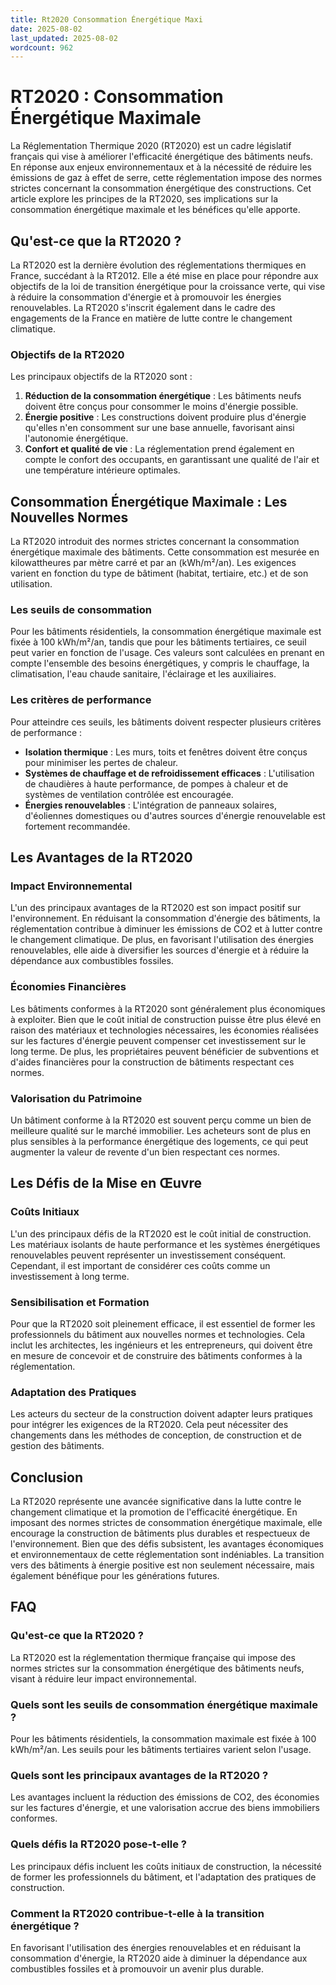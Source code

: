 ```yaml
---
title: Rt2020 Consommation Énergétique Maxi
date: 2025-08-02
last_updated: 2025-08-02
wordcount: 962
---
```


# RT2020 : Consommation Énergétique Maximale

La Réglementation Thermique 2020 (RT2020) est un cadre législatif français qui vise à améliorer l'efficacité énergétique des bâtiments neufs. En réponse aux enjeux environnementaux et à la nécessité de réduire les émissions de gaz à effet de serre, cette réglementation impose des normes strictes concernant la consommation énergétique des constructions. Cet article explore les principes de la RT2020, ses implications sur la consommation énergétique maximale et les bénéfices qu'elle apporte.

## Qu'est-ce que la RT2020 ?

La RT2020 est la dernière évolution des réglementations thermiques en France, succédant à la RT2012. Elle a été mise en place pour répondre aux objectifs de la loi de transition énergétique pour la croissance verte, qui vise à réduire la consommation d'énergie et à promouvoir les énergies renouvelables. La RT2020 s'inscrit également dans le cadre des engagements de la France en matière de lutte contre le changement climatique.

### Objectifs de la RT2020

Les principaux objectifs de la RT2020 sont :

1. **Réduction de la consommation énergétique** : Les bâtiments neufs doivent être conçus pour consommer le moins d'énergie possible.
2. **Énergie positive** : Les constructions doivent produire plus d'énergie qu'elles n'en consomment sur une base annuelle, favorisant ainsi l'autonomie énergétique.
3. **Confort et qualité de vie** : La réglementation prend également en compte le confort des occupants, en garantissant une qualité de l'air et une température intérieure optimales.

## Consommation Énergétique Maximale : Les Nouvelles Normes

La RT2020 introduit des normes strictes concernant la consommation énergétique maximale des bâtiments. Cette consommation est mesurée en kilowattheures par mètre carré et par an (kWh/m²/an). Les exigences varient en fonction du type de bâtiment (habitat, tertiaire, etc.) et de son utilisation.

### Les seuils de consommation

Pour les bâtiments résidentiels, la consommation énergétique maximale est fixée à 100 kWh/m²/an, tandis que pour les bâtiments tertiaires, ce seuil peut varier en fonction de l'usage. Ces valeurs sont calculées en prenant en compte l'ensemble des besoins énergétiques, y compris le chauffage, la climatisation, l'eau chaude sanitaire, l'éclairage et les auxiliaires.

### Les critères de performance

Pour atteindre ces seuils, les bâtiments doivent respecter plusieurs critères de performance :

- **Isolation thermique** : Les murs, toits et fenêtres doivent être conçus pour minimiser les pertes de chaleur.
- **Systèmes de chauffage et de refroidissement efficaces** : L'utilisation de chaudières à haute performance, de pompes à chaleur et de systèmes de ventilation contrôlée est encouragée.
- **Énergies renouvelables** : L'intégration de panneaux solaires, d'éoliennes domestiques ou d'autres sources d'énergie renouvelable est fortement recommandée.

## Les Avantages de la RT2020

### Impact Environnemental

L'un des principaux avantages de la RT2020 est son impact positif sur l'environnement. En réduisant la consommation d'énergie des bâtiments, la réglementation contribue à diminuer les émissions de CO2 et à lutter contre le changement climatique. De plus, en favorisant l'utilisation des énergies renouvelables, elle aide à diversifier les sources d'énergie et à réduire la dépendance aux combustibles fossiles.

### Économies Financières

Les bâtiments conformes à la RT2020 sont généralement plus économiques à exploiter. Bien que le coût initial de construction puisse être plus élevé en raison des matériaux et technologies nécessaires, les économies réalisées sur les factures d'énergie peuvent compenser cet investissement sur le long terme. De plus, les propriétaires peuvent bénéficier de subventions et d'aides financières pour la construction de bâtiments respectant ces normes.

### Valorisation du Patrimoine

Un bâtiment conforme à la RT2020 est souvent perçu comme un bien de meilleure qualité sur le marché immobilier. Les acheteurs sont de plus en plus sensibles à la performance énergétique des logements, ce qui peut augmenter la valeur de revente d'un bien respectant ces normes.

## Les Défis de la Mise en Œuvre

### Coûts Initiaux

L'un des principaux défis de la RT2020 est le coût initial de construction. Les matériaux isolants de haute performance et les systèmes énergétiques renouvelables peuvent représenter un investissement conséquent. Cependant, il est important de considérer ces coûts comme un investissement à long terme.

### Sensibilisation et Formation

Pour que la RT2020 soit pleinement efficace, il est essentiel de former les professionnels du bâtiment aux nouvelles normes et technologies. Cela inclut les architectes, les ingénieurs et les entrepreneurs, qui doivent être en mesure de concevoir et de construire des bâtiments conformes à la réglementation.

### Adaptation des Pratiques

Les acteurs du secteur de la construction doivent adapter leurs pratiques pour intégrer les exigences de la RT2020. Cela peut nécessiter des changements dans les méthodes de conception, de construction et de gestion des bâtiments.

## Conclusion

La RT2020 représente une avancée significative dans la lutte contre le changement climatique et la promotion de l'efficacité énergétique. En imposant des normes strictes de consommation énergétique maximale, elle encourage la construction de bâtiments plus durables et respectueux de l'environnement. Bien que des défis subsistent, les avantages économiques et environnementaux de cette réglementation sont indéniables. La transition vers des bâtiments à énergie positive est non seulement nécessaire, mais également bénéfique pour les générations futures.

## FAQ

### Qu'est-ce que la RT2020 ?

La RT2020 est la réglementation thermique française qui impose des normes strictes sur la consommation énergétique des bâtiments neufs, visant à réduire leur impact environnemental.

### Quels sont les seuils de consommation énergétique maximale ?

Pour les bâtiments résidentiels, la consommation maximale est fixée à 100 kWh/m²/an. Les seuils pour les bâtiments tertiaires varient selon l'usage.

### Quels sont les principaux avantages de la RT2020 ?

Les avantages incluent la réduction des émissions de CO2, des économies sur les factures d'énergie, et une valorisation accrue des biens immobiliers conformes.

### Quels défis la RT2020 pose-t-elle ?

Les principaux défis incluent les coûts initiaux de construction, la nécessité de former les professionnels du bâtiment, et l'adaptation des pratiques de construction.

### Comment la RT2020 contribue-t-elle à la transition énergétique ?

En favorisant l'utilisation des énergies renouvelables et en réduisant la consommation d'énergie, la RT2020 aide à diminuer la dépendance aux combustibles fossiles et à promouvoir un avenir plus durable.